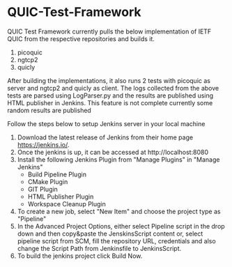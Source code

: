 # QUIC-Test-Framework

QUIC Test Framework currently pulls the below implementation of IETF QUIC from the respective repositories and builds it. 

1. picoquic
2. ngtcp2
3. quicly 

After building the implementations, it also runs 2 tests with picoquic as server and ngtcp2 and quicly as client. The logs collected from the above tests are parsed using LogParser.py and the results are published using HTML publisher in Jenkins. This feature is not complete currently some random results are published 

Follow the steps below to setup Jenkins server in your local machine
1. Download the latest release of Jenkins from their home page https://jenkins.io/.
2. Once the jenkins is up, it can be accessed at http://localhost:8080
3. Install the following Jenkins Plugin from "Manage Plugins" in "Manage Jenkins"
    - Build Pipeline Plugin
    - CMake Plugin
    - GIT Plugin
    - HTML Publisher Plugin
    - Workspace Cleanup Plugin
4. To create a new job, select "New Item" and choose the project type as "Pipeline"
5. In the Advanced Project Options, either select Pipeline script in the drop down and then copy&paste the JenskinsScript content 
or, select pipeline script from SCM, fill the repository URL, credentials and also change the Script Path from Jenkinsfile to JenkinsScript.
6. To build the jenkins project click Build Now.  
